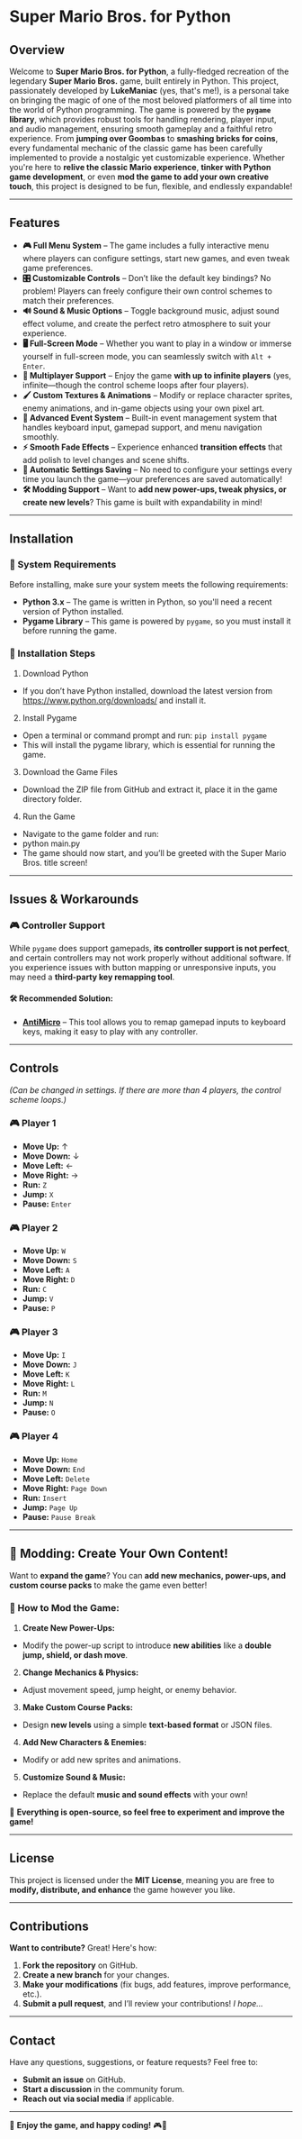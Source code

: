 # Super Mario Bros. for Python

## Overview

Welcome to **Super Mario Bros. for Python**, a fully-fledged recreation of the legendary **Super Mario Bros.** game, built entirely in Python. This project, passionately developed by **LukeManiac** (yes, that's me!), is a personal take on bringing the magic of one of the most beloved platformers of all time into the world of Python programming. The game is powered by the **`pygame` library**, which provides robust tools for handling rendering, player input, and audio management, ensuring smooth gameplay and a faithful retro experience. From **jumping over Goombas** to **smashing bricks for coins**, every fundamental mechanic of the classic game has been carefully implemented to provide a nostalgic yet customizable experience. Whether you're here to **relive the classic Mario experience**, **tinker with Python game development**, or even **mod the game to add your own creative touch**, this project is designed to be fun, flexible, and endlessly expandable!

---

## Features

- **🎮 Full Menu System** – The game includes a fully interactive menu where players can configure settings, start new games, and even tweak game preferences.
- **🎛️ Customizable Controls** – Don’t like the default key bindings? No problem! Players can freely configure their own control schemes to match their preferences.
- **🔊 Sound & Music Options** – Toggle background music, adjust sound effect volume, and create the perfect retro atmosphere to suit your experience.
- **🖥️ Full-Screen Mode** – Whether you want to play in a window or immerse yourself in full-screen mode, you can seamlessly switch with `Alt + Enter`.
- **👥 Multiplayer Support** – Enjoy the game **with up to infinite players** (yes, infinite—though the control scheme loops after four players).
- **🖌️ Custom Textures & Animations** – Modify or replace character sprites, enemy animations, and in-game objects using your own pixel art.
- **🔁 Advanced Event System** – Built-in event management system that handles keyboard input, gamepad support, and menu navigation smoothly.
- **⚡ Smooth Fade Effects** – Experience enhanced **transition effects** that add polish to level changes and scene shifts.
- **💾 Automatic Settings Saving** – No need to configure your settings every time you launch the game—your preferences are saved automatically!
- **🛠️ Modding Support** – Want to **add new power-ups, tweak physics, or create new levels**? This game is built with expandability in mind!

---

## Installation

### 📌 System Requirements

Before installing, make sure your system meets the following requirements:

- **Python 3.x** – The game is written in Python, so you'll need a recent version of Python installed.
- **Pygame Library** – This game is powered by `pygame`, so you must install it before running the game.

### 🔧 Installation Steps

1. Download Python
- If you don’t have Python installed, download the latest version from https://www.python.org/downloads/ and install it.

2. Install Pygame
- Open a terminal or command prompt and run: `pip install pygame`
- This will install the pygame library, which is essential for running the game.

3. Download the Game Files
- Download the ZIP file from GitHub and extract it, place it in the game directory folder.

4. Run the Game
- Navigate to the game folder and run:
- python main.py
- The game should now start, and you’ll be greeted with the Super Mario Bros. title screen!

---

## Issues & Workarounds

### 🎮 Controller Support

While `pygame` does support gamepads, **its controller support is not perfect**, and certain controllers may not work properly without additional software. If you experience issues with button mapping or unresponsive inputs, you may need a **third-party key remapping tool**.

#### 🛠 Recommended Solution:

- **[AntiMicro](https://github.com/AntiMicro/antimicro/releases/download/2.24-final/antimicro-2.24-win64.msi)** – This tool allows you to remap gamepad inputs to keyboard keys, making it easy to play with any controller.

---

## Controls

*(Can be changed in settings. If there are more than 4 players, the control scheme loops.)*

### 🎮 Player 1

- **Move Up:** ↑
- **Move Down:** ↓
- **Move Left:** ←
- **Move Right:** →
- **Run:** `Z`
- **Jump:** `X`
- **Pause:** `Enter`

### 🎮 Player 2

- **Move Up:** `W`
- **Move Down:** `S`
- **Move Left:** `A`
- **Move Right:** `D`
- **Run:** `C`
- **Jump:** `V`
- **Pause:** `P`

### 🎮 Player 3

- **Move Up:** `I`
- **Move Down:** `J`
- **Move Left:** `K`
- **Move Right:** `L`
- **Run:** `M`
- **Jump:** `N`
- **Pause:** `O`

### 🎮 Player 4

- **Move Up:** `Home`
- **Move Down:** `End`
- **Move Left:** `Delete`
- **Move Right:** `Page Down`
- **Run:** `Insert`
- **Jump:** `Page Up`
- **Pause:** `Pause Break`

---

## 🎨 Modding: Create Your Own Content!

Want to **expand the game**? You can **add new mechanics, power-ups, and custom course packs** to make the game even better!

### 🔧 How to Mod the Game:

1. **Create New Power-Ups:**
- Modify the power-up script to introduce **new abilities** like a **double jump, shield, or dash move**.

2. **Change Mechanics & Physics:**
- Adjust movement speed, jump height, or enemy behavior.

3. **Make Custom Course Packs:**
- Design **new levels** using a simple **text-based format** or JSON files.

4. **Add New Characters & Enemies:**
- Modify or add new sprites and animations.

5. **Customize Sound & Music:**
- Replace the default **music and sound effects** with your own!

📌 **Everything is open-source, so feel free to experiment and improve the game!**

---

## License

This project is licensed under the **MIT License**, meaning you are free to **modify, distribute, and enhance** the game however you like.

---

## Contributions

**Want to contribute?** Great! Here's how:

1. **Fork the repository** on GitHub.
2. **Create a new branch** for your changes.
3. **Make your modifications** (fix bugs, add features, improve performance, etc.).
4. **Submit a pull request**, and I’ll review your contributions! *I hope...*

---

## Contact

Have any questions, suggestions, or feature requests? Feel free to:

- **Submit an issue** on GitHub.
- **Start a discussion** in the community forum.
- **Reach out via social media** if applicable.

---

🎉 **Enjoy the game, and happy coding!** 🎮🚀
